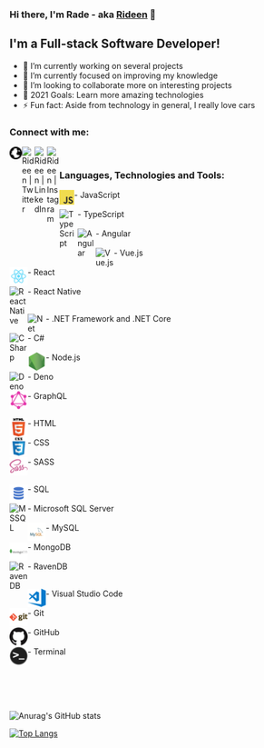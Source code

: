 ### Hi there, I'm Rade - aka [Rideen][website] 👋

## I'm a Full-stack Software Developer!
- 🔭 I’m currently working on several projects
- 🌱 I’m currently focused on improving my knowledge
- 👯 I’m looking to collaborate more on interesting projects
- 🥅 2021 Goals: Learn more amazing technologies
- ⚡ Fun fact: Aside from technology in general, I really love cars

### Connect with me:

[<img align="left" alt="iterativesoft.com" width="22px" src="https://raw.githubusercontent.com/iconic/open-iconic/master/svg/globe.svg" />][website]
[<img align="left" alt="Rideen | Twitter" width="22px" src="https://cdn.jsdelivr.net/npm/simple-icons@v3/icons/twitter.svg" />][twitter]
[<img align="left" alt="Rideen | LinkedIn" width="22px" src="https://cdn.jsdelivr.net/npm/simple-icons@v3/icons/linkedin.svg" />][linkedin]
[<img align="left" alt="Rideen | Instagram" width="22px" src="https://cdn.jsdelivr.net/npm/simple-icons@v3/icons/instagram.svg" />][instagram]

<br />

### Languages, Technologies and Tools:
<img align="left" alt="JavaScript" width="26px" src="https://raw.githubusercontent.com/github/explore/80688e429a7d4ef2fca1e82350fe8e3517d3494d/topics/javascript/javascript.png" /> - JavaScript <br /><br />
<img align="left" alt="TypeScript" width="32px" src="https://miro.medium.com/max/816/1*mn6bOs7s6Qbao15PMNRyOA.png"> - TypeScript <br /><br />
<img align="left" alt="Angular" width="32px" src="https://angular.io/assets/images/logos/angular/angular.png"> - Angular <br /><br />
<img align="left" alt="Vue.js" width="32px" src="https://www.image-plus.co.uk/wp-content/uploads/2018/01/vue-js-logo-300x259.png"> - Vue.js <br /><br />
<img align="left" alt="React" width="32px" src="https://raw.githubusercontent.com/github/explore/80688e429a7d4ef2fca1e82350fe8e3517d3494d/topics/react/react.png" /> - React <br /><br />
<img align="left" alt="React Native" width="32px" src="https://www.pinpng.com/pngs/m/510-5100567_react-native-svg-transformer-allows-you-import-svg.png"> - React Native <br /><br />


<img align="left" alt="Net" width="32px" src="https://img.favpng.com/22/12/24/net-framework-microsoft-windows-7-png-favpng-srUtzC1G9i7NYhfnduH4H5qkS.jpg"> - .NET Framework and .NET Core  <br /><br />
<img align="left" alt="CSharp" width="32px" src="https://w0.pngwave.com/png/328/221/c-programming-language-logo-microsoft-visual-studio-net-framework-javascript-icon-png-clip-art.png"> - C#  <br /><br />
<img align="left" alt="Node.js" width="32px" src="https://raw.githubusercontent.com/github/explore/80688e429a7d4ef2fca1e82350fe8e3517d3494d/topics/nodejs/nodejs.png" /> - Node.js <br /><br />
<img align="left" alt="Deno" width="32px" src="https://camo.githubusercontent.com/6bf8dcb7e2802232ad92cf5d562ebf153d858ed302b441e47b35e703b04bdaf6/68747470733a2f2f64656e6f6c69622e6769746875622e696f2f686967682d7265732d64656e6f2d6c6f676f2f64656e6f5f68722e706e67" /> - Deno <br /><br />
<img align="left" alt="GraphQL" width="32px" src="https://raw.githubusercontent.com/github/explore/80688e429a7d4ef2fca1e82350fe8e3517d3494d/topics/graphql/graphql.png" /> - GraphQL <br /><br />


<img align="left" alt="HTML5" width="32px" src="https://raw.githubusercontent.com/github/explore/80688e429a7d4ef2fca1e82350fe8e3517d3494d/topics/html/html.png" /> - HTML   <br /><br />
<img align="left" alt="CSS3" width="32px" src="https://raw.githubusercontent.com/github/explore/80688e429a7d4ef2fca1e82350fe8e3517d3494d/topics/css/css.png" /> - CSS   <br /><br />
<img align="left" alt="Sass" width="32px" src="https://raw.githubusercontent.com/github/explore/80688e429a7d4ef2fca1e82350fe8e3517d3494d/topics/sass/sass.png" /> - SASS  <br /><br />


<img align="left" alt="SQL" width="32px" src="https://raw.githubusercontent.com/github/explore/80688e429a7d4ef2fca1e82350fe8e3517d3494d/topics/sql/sql.png" /> - SQL <br /><br />
<img align="left" alt="MSSQL" width="32px" src="https://img.favpng.com/11/15/6/microsoft-sql-server-computer-servers-database-png-favpng-pzD2SR1BAwTySMjhNyv4dKRhQ.jpg"> - Microsoft SQL Server <br /><br />
<img align="left" alt="MySQL" width="32px" src="https://raw.githubusercontent.com/github/explore/80688e429a7d4ef2fca1e82350fe8e3517d3494d/topics/mysql/mysql.png" /> - MySQL <br /><br />
<img align="left" alt="MongoDB" width="32px" src="https://raw.githubusercontent.com/github/explore/80688e429a7d4ef2fca1e82350fe8e3517d3494d/topics/mongodb/mongodb.png" /> - MongoDB <br /><br />
<img align="left" alt="RavenDB" width="32px" src="https://images.g2crowd.com/uploads/product/image/large_detail/large_detail_30e9c819f3fc162460f4ecf69a391b94/ravendb.png"> - RavenDB <br /><br />


<img align="left" alt="Visual Studio Code" width="32px" src="https://raw.githubusercontent.com/github/explore/80688e429a7d4ef2fca1e82350fe8e3517d3494d/topics/visual-studio-code/visual-studio-code.png" /> - Visual Studio Code <br /><br />
<img align="left" alt="Git" width="32px" src="https://raw.githubusercontent.com/github/explore/80688e429a7d4ef2fca1e82350fe8e3517d3494d/topics/git/git.png" /> - Git <br /><br />
<img align="left" alt="GitHub" width="32px" src="https://raw.githubusercontent.com/github/explore/78df643247d429f6cc873026c0622819ad797942/topics/github/github.png" /> - GitHub <br /><br />
<img align="left" alt="Terminal" width="32px" src="https://raw.githubusercontent.com/github/explore/80688e429a7d4ef2fca1e82350fe8e3517d3494d/topics/terminal/terminal.png" /> - Terminal <br /><br />

<br />
<br />
<br />

![Anurag's GitHub stats](https://github-readme-stats.vercel.app/api?username=Rideen&count_private=true)

[![Top Langs](https://github-readme-stats.vercel.app/api/top-langs/?username=Rideen&layout=compact)](https://github.com/anuraghazra/github-readme-stats)


[website]: http://www.iterativesoft.com
[twitter]: https://twitter.com/_Rideen_
[instagram]: https://instagram.com/rideen91
[linkedin]: https://www.linkedin.com/in/rade-narancic-4164b279
